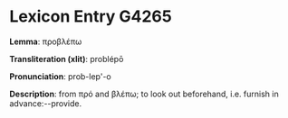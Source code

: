 # Lexicon Entry G4265

**Lemma**: προβλέπω

**Transliteration (xlit)**: problépō

**Pronunciation**: prob-lep'-o

**Description**:
from πρό and βλέπω; to look out beforehand, i.e. furnish in advance:--provide.
